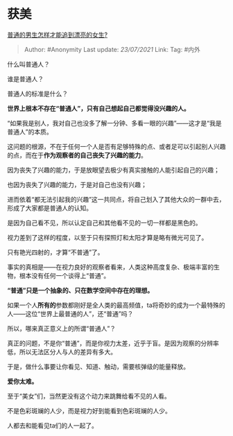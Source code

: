 # 获美
[普通的男生怎样才能追到漂亮的女生?](https://www.zhihu.com/question/278936990/answer/1725450654)

> Author: #Anonymity
> Last update: *23/07/2021* 
> Link:
> Tag: #内外 



什么叫普通人？

谁是普通人？

普通人的标准是什么？

**世界上根本不存在“普通人”，只有自己想起自己都觉得没兴趣的人。**

“如果我是别人，我对自己也没多了解一分钟、多看一眼的兴趣”——这才是“我是普通人”的本质。

这问题的根源，不在于任何一个人是否有足够特殊的点、或者足可以引起别人兴趣的点，而在于**作为观察者的自己丧失了兴趣的能力**。

因为丧失了兴趣的能力，于是放眼望去极少有真实接触的人能引起自己的兴趣；

也因为丧失了兴趣的能力，于是对自己也没有兴趣；

进而依着“都无法引起我的兴趣”这一共同点，将自己划入了其他大众的一群中去，形成了大家都是普通人的认知。

是因为自己看不见，所以认定自己和其他看不见的一切一样都是黑色的。

视力差到了这样的程度，以至于只有探照灯和太阳才算是略有微光可见了。

只有艳光四射的，才算“不普通”了。

事实的真相是——在视力良好的观察者看来，人类这种高度复杂、极端丰富的生物，根本没有任何一个谈得上“普通”。

**“普通”只是一个抽象的、只在数学空间中存在的理想。**

如果一个人**所有的**参数都刚好是全人类的最高频值，ta将奇妙的成为一个最特殊的人——这位“世界上最普通的人”，还“普通”吗？

所以，哪来真正意义上的所谓“普通人”？

  


真正的问题，不是你“普通”，而是你视力太差，近乎于盲。是因为观察的分辨率低，所以无法区分人与人的差异有多大。

于是，做什么事要让你看见、知道、触动，需要核弹级的能量释放。

**爱你太难。**

至于“美女”们，当然更没有这个动力来跳舞给看不见的人看。

不是色彩斑斓的人少，而是视力好到能看到色彩斑斓的人少。

人都去和能看见ta们的人一起了。



